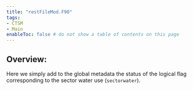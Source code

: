 ```yaml
---
title: "restFileMod.F90"
tags:
- CTSM
- Main
enableToc: false # do not show a table of contents on this page
---
```

## Overview:
Here we simply add to the global metadata the status of the logical flag corresponding to the sector water use (`sectorwater`). 